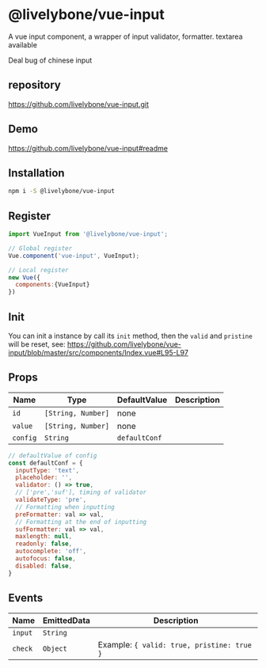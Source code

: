 # @livelybone/vue-input
A vue input component, a wrapper of input validator, formatter. textarea available

Deal bug of chinese input

## repository
https://github.com/livelybone/vue-input.git

## Demo
https://github.com/livelybone/vue-input#readme

## Installation
```bash
npm i -S @livelybone/vue-input
```

## Register
```js
import VueInput from '@livelybone/vue-input';

// Global register
Vue.component('vue-input', VueInput);

// Local register
new Vue({
  components:{VueInput}
})
```

## Init
You can init a instance by call its `init` method, then the `valid` and `pristine` will be reset, 
see: https://github.com/livelybone/vue-input/blob/master/src/components/Index.vue#L95-L97

## Props
| Name              | Type                                      | DefaultValue         | Description  |
| ----------------- | ----------------------------------------- | -------------------- | ------------ |
| `id`              | `[String, Number]`                        | none                 |  |
| `value`           | `[String, Number]`                        | none                 |  |
| `config`          | `String`                                  | `defaultConf`        |  |

```js
// defaultValue of config
const defaultConf = {
  inputType: 'text',
  placeholder: '',
  validator: () => true,
  // ['pre','suf'], timing of validator
  validateType: 'pre',
  // Formatting when inputting
  preFormatter: val => val,
  // Formatting at the end of inputting
  sufFormatter: val => val,
  maxlength: null,
  readonly: false,
  autocomplete: 'off',
  autofocus: false,
  disabled: false,
}
```

## Events
| Name                  | EmittedData           | Description                                       |
| --------------------- | --------------------- | ------------------------------------------------- |
| `input`               | `String`              |  |
| `check`               | `Object`              | Example: `{ valid: true, pristine: true }` |
